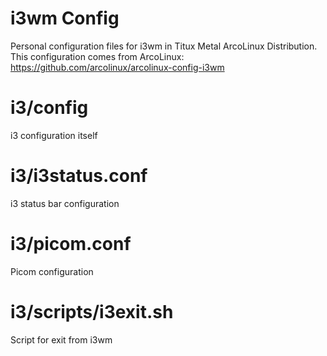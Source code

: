 # i3wm Config
Personal configuration files for i3wm in Titux Metal ArcoLinux Distribution.
This configuration comes from ArcoLinux: https://github.com/arcolinux/arcolinux-config-i3wm

# i3/config
i3 configuration itself

# i3/i3status.conf
i3 status bar configuration

# i3/picom.conf
Picom configuration

# i3/scripts/i3exit.sh
Script for exit from i3wm
